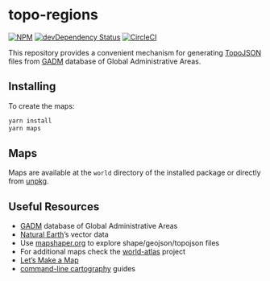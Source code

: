 # topo-regions

[![NPM](https://badge.fury.io/js/topo-regions.svg)](https://www.npmjs.com/package/topo-regions)
[![devDependency Status](https://david-dm.org/quantmind/topo-regions/dev-status.svg)](https://david-dm.org/quantmind/topo-regions#info=devDependencies)
[![CircleCI](https://circleci.com/gh/quantmind/topo-regions.svg?style=svg)](https://circleci.com/gh/quantmind/topo-regions)


This repository provides a convenient mechanism for generating [TopoJSON][] files from [GADM][] database of Global Administrative Areas.

## Installing

To create the maps:
```bash
yarn install
yarn maps
```

## Maps

Maps are available at the ``world`` directory of the installed package or directly from [unpkg](https://unpkg.com/topo-regions/).

## Useful Resources

* [GADM][] database of Global Administrative Areas
* [Natural Earth](http://www.naturalearthdata.com/downloads)’s vector data
* Use [mapshaper.org](http://mapshaper.org/) to explore shape/geojson/topojson files
* For additional maps check the [world-atlas][] project
* [Let’s Make a Map](http://bost.ocks.org/mike/map/)
* [command-line cartography](https://medium.com/@mbostock/command-line-cartography-part-1-897aa8f8ca2c) guides


[TopoJSON]: https://github.com/topojson/topojson
[GADM]: http://www.gadm.org
[world-atlas]: https://github.com/topojson/world-atlas
